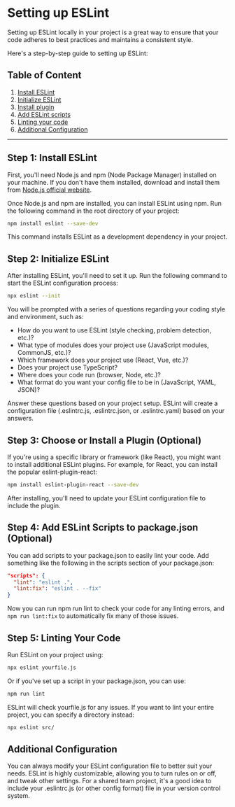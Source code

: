 # Setting up ESLint

Setting up ESLint locally in your project is a great way to ensure that your code adheres to best practices and maintains a consistent style.

Here's a step-by-step guide to setting up ESLint:

## Table of Content

1. [Install ESLint](#step-1-install-eslint)
2. [Initialize ESLint](#step-2-initialize-eslint)
3. [Install plugin](#step-3-choose-or-install-a-plugin-optional)
4. [Add ESLint scripts](#step-4-add-eslint-scripts-to-packagejson-optional)
5. [Linting your code](#step-5-linting-your-code)
6. [Additional Configuration](#additional-configuration)

---

## Step 1: Install ESLint

First, you'll need Node.js and npm (Node Package Manager) installed on your machine.
If you don't have them installed, download and install them from [Node.js official website](https://nodejs.org/).

Once Node.js and npm are installed, you can install ESLint using npm.
Run the following command in the root directory of your project:

```bash
npm install eslint --save-dev
```

This command installs ESLint as a development dependency in your project.

## Step 2: Initialize ESLint

After installing ESLint, you'll need to set it up.
Run the following command to start the ESLint configuration process:

```bash
npx eslint --init
```

You will be prompted with a series of questions regarding your coding style and environment, such as:

- How do you want to use ESLint (style checking, problem detection, etc.)?
- What type of modules does your project use (JavaScript modules, CommonJS, etc.)?
- Which framework does your project use (React, Vue, etc.)?
- Does your project use TypeScript?
- Where does your code run (browser, Node, etc.)?
- What format do you want your config file to be in (JavaScript, YAML, JSON)?

Answer these questions based on your project setup.
ESLint will create a configuration file (.eslintrc.js, .eslintrc.json, or .eslintrc.yaml) based on your answers.

## Step 3: Choose or Install a Plugin (Optional)

If you're using a specific library or framework (like React), you might want to install additional ESLint plugins.
For example, for React, you can install the popular eslint-plugin-react:

```bash
npm install eslint-plugin-react --save-dev
```

After installing, you'll need to update your ESLint configuration file to include the plugin.

## Step 4: Add ESLint Scripts to package.json (Optional)

You can add scripts to your package.json to easily lint your code. Add something like the following in the scripts section of your package.json:

```json
"scripts": {
  "lint": "eslint .",
  "lint:fix": "eslint . --fix"
}
```

Now you can run npm run lint to check your code for any linting errors, and `npm run lint:fix` to automatically fix many of those issues.

## Step 5: Linting Your Code

Run ESLint on your project using:

```bash
npx eslint yourfile.js
```

Or if you've set up a script in your package.json, you can use:

```bash
npm run lint
```

ESLint will check yourfile.js for any issues.
If you want to lint your entire project, you can specify a directory instead:

```bash
npx eslint src/
```

## Additional Configuration

You can always modify your ESLint configuration file to better suit your needs.
ESLint is highly customizable, allowing you to turn rules on or off, and tweak other settings.
For a shared team project, it's a good idea to include your .eslintrc.js (or other config format) file in your version control system.
